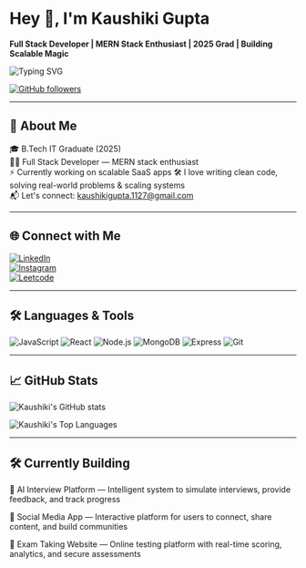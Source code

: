 # Hey 👋, I'm Kaushiki Gupta

**Full Stack Developer | MERN Stack Enthusiast | 2025 Grad | Building Scalable Magic**

![Typing SVG](https://readme-typing-svg.herokuapp.com?lines=Full+Stack+Developer;MERN+Stack+Enthusiast)

[![GitHub followers](https://img.shields.io/github/followers/kaushikigupta?label=Follow&style=social)](https://github.com/kaushikigupta4)

---

## 🧠 About Me
🎓 B.Tech IT Graduate (2025)  
🧑‍💻 Full Stack Developer — MERN stack enthusiast   
⚡ Currently working on scalable SaaS apps 
🛠️ I love writing clean code, solving real-world problems & scaling systems  
📬 Let's connect: kaushikigupta.1127@gmail.com  

---

## 🌐 Connect with Me
[![LinkedIn](https://img.shields.io/badge/LinkedIn-0A66C2?style=for-the-badge&logo=linkedin&logoColor=white)](https://www.linkedin.com/in/kaushikigupta)  
[![Instagram](https://img.shields.io/badge/Instagram-E4405F?style=for-the-badge&logo=instagram&logoColor=white)](https://www.instagram.com/kaushiiki_gupta_)  
[![Leetcode](https://img.shields.io/badge/CodeChef-5B4638?style=for-the-badge&logo=codechef&logoColor=white)](https://leetcode.com/u/kaushikigupta11/)  

--- 

## 🛠️ Languages & Tools

![JavaScript](https://img.shields.io/badge/JavaScript-F7DF1E?style=for-the-badge&logo=javascript&logoColor=black) 
![React](https://img.shields.io/badge/React-61DAFB?style=for-the-badge&logo=react&logoColor=black) 
![Node.js](https://img.shields.io/badge/Node.js-339933?style=for-the-badge&logo=nodedotjs&logoColor=white) 
![MongoDB](https://img.shields.io/badge/MongoDB-47A248?style=for-the-badge&logo=mongodb&logoColor=white) 
![Express](https://img.shields.io/badge/Express-000000?style=for-the-badge&logo=express&logoColor=white) 
![Git](https://img.shields.io/badge/Git-F05032?style=for-the-badge&logo=git&logoColor=white) 

---

## 📈 GitHub Stats

![Kaushiki's GitHub stats](https://github-readme-stats.vercel.app/api?username=kaushikigupta4&show_icons=true&hide_border=true&theme=radical)  

![Kaushiki's Top Languages](https://github-readme-stats.vercel.app/api/top-langs/?username=kaushikigupta4&hide_border=true&theme=radical)   

---

## 🛠️ Currently Building

🔮 AI Interview Platform — Intelligent system to simulate interviews, provide feedback, and track progress

📱 Social Media App — Interactive platform for users to connect, share content, and build communities

📝 Exam Taking Website — Online testing platform with real-time scoring, analytics, and secure assessments


